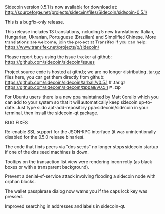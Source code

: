 Sidecoin version 0.5.1 is now available for download at:
http://sourceforge.net/projects/sidecoin/files/Sidecoin/sidecoin-0.5.1/

This is a bugfix-only release.

This release includes 13 translations, including 5 new translations:
Italian, Hungarian, Ukranian, Portuguese (Brazilian) and Simplified Chinese.
More translations are welcome; join the project at Transifex if you can help:
https://www.transifex.net/projects/p/sidecoin/

Please report bugs using the issue tracker at github:
https://github.com/sidecoin/sidecoin/issues

Project source code is hosted at github; we are no longer
distributing .tar.gz files here, you can get them
directly from github:
https://github.com/sidecoin/sidecoin/tarball/v0.5.1  # .tar.gz
https://github.com/sidecoin/sidecoin/zipball/v0.5.1  # .zip

For Ubuntu users, there is a new ppa maintained by Matt Corallo which
you can add to your system so that it will automatically keep
sidecoin up-to-date.  Just type
sudo apt-add-repository ppa:sidecoin/sidecoin
in your terminal, then install the sidecoin-qt package.


BUG FIXES

Re-enable SSL support for the JSON-RPC interface (it was unintentionally
disabled for the 0.5.0 release binaries).

The code that finds peers via "dns seeds" no longer stops sidecoin startup
if one of the dns seed machines is down.

Tooltips on the transaction list view were rendering incorrectly (as black boxes
or with a transparent background).

Prevent a denial-of-service attack involving flooding a sidecoin node with
orphan blocks.

The wallet passphrase dialog now warns you if the caps lock key was pressed.

Improved searching in addresses and labels in sidecoin-qt.
